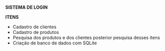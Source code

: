 <b>SISTEMA DE LOGIN
</b>

<b>ITENS</b>
- Cadastro de clientes
- Cadastro de produtos
- Pesquisa dos produtos e dos clientes posterior pesquisa desses itens
- Criação de banco de dados com SQLite
